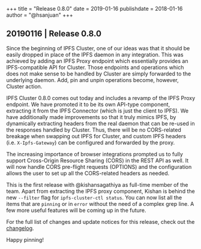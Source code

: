 +++
title = "Release 0.8.0"
date = 2019-01-16
publishdate = 2018-01-16
author = "@hsanjuan"
+++

## 20190116 | Release 0.8.0

Since the beginning of IPFS Cluster, one of our ideas was that it should be
easily dropped in place of the IPFS daemon in any integration. This was
achieved by adding an IPFS Proxy endpoint which essentially provides an
IPFS-compatible API for Cluster. Those endpoints and operations which does not
make sense to be handled by Cluster are simply forwarded to the underlying
daemon. Add, pin and unpin operations become, however, Cluster action.

IPFS Cluster 0.8.0 comes out today and includes a revamp of the IPFS Proxy
endpoint. We have promoted it to be its own API-type component, extracting it
from the IPFS Connector (which is just the client to IPFS). We have
additionally made improvements so that it truly mimics IPFS, by dynamically
extracting headers from the real daemon that can be re-used in the responses
handled by Cluster. Thus, there will be no CORS-related breakage when swapping
out IPFS for Cluster, and custom IPFS headers (i.e. `X-Ipfs-Gateway`) can be
configured and forwarded by the proxy.

The increasing importance of browser integrations prompted us to fully support
Cross-Origin Resource Sharing (CORS) in the REST API as well. It will now handle
CORS pre-flight requests (OPTIONS) and the configuration allows the user to set up
all the CORS-related headers as needed.

This is the first release with @kishansagathiya as full-time member of the
team. Apart from extracting the IPFS proxy component, Kishan is behind the new
`--filter` flag for `ipfs-cluster-ctl status`. You can now list all the items
that are `pinning` or in `error` without the need of a complex grep line. A
few more useful features will be coming up in the future.

For the full list of changes and update notices for this release, check out the
[changelog](https://github.com/ipfs/ipfs-cluster/blob/master/CHANGELOG.md).

Happy pinning!
